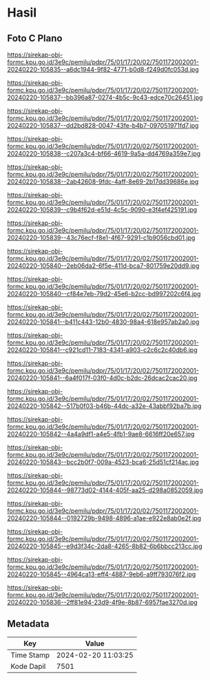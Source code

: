 # Hasil

## Foto C Plano

https://sirekap-obj-formc.kpu.go.id/3e9c/pemilu/pdpr/75/01/17/20/02/7501172002001-20240220-105835--a6dc1944-9f82-4771-b0d8-f249d0fc053d.jpg

https://sirekap-obj-formc.kpu.go.id/3e9c/pemilu/pdpr/75/01/17/20/02/7501172002001-20240220-105837--bb396a87-0274-4b5c-9c43-edce70c26451.jpg

https://sirekap-obj-formc.kpu.go.id/3e9c/pemilu/pdpr/75/01/17/20/02/7501172002001-20240220-105837--dd2bd828-0047-43fe-b4b7-097051971fd7.jpg

https://sirekap-obj-formc.kpu.go.id/3e9c/pemilu/pdpr/75/01/17/20/02/7501172002001-20240220-105838--c207a3c4-bf66-4619-9a5a-dd4769a359e7.jpg

https://sirekap-obj-formc.kpu.go.id/3e9c/pemilu/pdpr/75/01/17/20/02/7501172002001-20240220-105838--2ab42608-9fdc-4aff-8e69-2b17dd39686e.jpg

https://sirekap-obj-formc.kpu.go.id/3e9c/pemilu/pdpr/75/01/17/20/02/7501172002001-20240220-105839--c9b4f62d-e51d-4c5c-9090-e3f4ef425191.jpg

https://sirekap-obj-formc.kpu.go.id/3e9c/pemilu/pdpr/75/01/17/20/02/7501172002001-20240220-105839--43c76ecf-f8e1-4f67-9291-c1b9056cbd01.jpg

https://sirekap-obj-formc.kpu.go.id/3e9c/pemilu/pdpr/75/01/17/20/02/7501172002001-20240220-105840--2eb06da2-6f5e-411d-bca7-801759e20dd9.jpg

https://sirekap-obj-formc.kpu.go.id/3e9c/pemilu/pdpr/75/01/17/20/02/7501172002001-20240220-105840--cf84e7eb-79d2-45e6-b2cc-bd997202c6f4.jpg

https://sirekap-obj-formc.kpu.go.id/3e9c/pemilu/pdpr/75/01/17/20/02/7501172002001-20240220-105841--b411c443-12b0-4830-98a4-618e957ab2a0.jpg

https://sirekap-obj-formc.kpu.go.id/3e9c/pemilu/pdpr/75/01/17/20/02/7501172002001-20240220-105841--c921cd11-7183-4341-a903-c2c6c2c40db6.jpg

https://sirekap-obj-formc.kpu.go.id/3e9c/pemilu/pdpr/75/01/17/20/02/7501172002001-20240220-105841--6a4f017f-03f0-4d0c-b2dc-26dcac2cac20.jpg

https://sirekap-obj-formc.kpu.go.id/3e9c/pemilu/pdpr/75/01/17/20/02/7501172002001-20240220-105842--517b0f03-b46b-44dc-a32e-43abbf92ba7b.jpg

https://sirekap-obj-formc.kpu.go.id/3e9c/pemilu/pdpr/75/01/17/20/02/7501172002001-20240220-105842--4a4a9df1-a4e5-4fb1-9ae8-6616ff20e657.jpg

https://sirekap-obj-formc.kpu.go.id/3e9c/pemilu/pdpr/75/01/17/20/02/7501172002001-20240220-105843--bcc2b0f7-009a-4523-bca6-25d51cf214ac.jpg

https://sirekap-obj-formc.kpu.go.id/3e9c/pemilu/pdpr/75/01/17/20/02/7501172002001-20240220-105844--98773d02-4144-405f-aa25-d298a0852059.jpg

https://sirekap-obj-formc.kpu.go.id/3e9c/pemilu/pdpr/75/01/17/20/02/7501172002001-20240220-105844--0192729b-9498-4896-a1ae-e922e8ab0e2f.jpg

https://sirekap-obj-formc.kpu.go.id/3e9c/pemilu/pdpr/75/01/17/20/02/7501172002001-20240220-105845--e9d3f34c-2da8-4265-8b82-6b6bbcc213cc.jpg

https://sirekap-obj-formc.kpu.go.id/3e9c/pemilu/pdpr/75/01/17/20/02/7501172002001-20240220-105845--4964ca13-eff4-4887-9eb6-a9ff793076f2.jpg

https://sirekap-obj-formc.kpu.go.id/3e9c/pemilu/pdpr/75/01/17/20/02/7501172002001-20240220-105836--2ff81e94-23d9-4f9e-8b87-6957fae3270d.jpg


## Metadata

| Key        | Value               |
| ---------- | ------------------- |
| Time Stamp | 2024-02-20 11:03:25 |
| Kode Dapil | 7501                |



